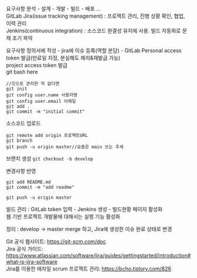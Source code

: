 요구사항 분석 - 설계 - 개발 - 빌드 - 배포 ...   
GitLab
Jira(issue tracking management) : 프로젝트 관리, 진행 상황 확인, 협업, 이력 관리  
Jenkins(continuous integration) : 소스코드 완결성 유지에 사용. 빌드 자동화로 문제 조기 파악    
  
요구사항 정의서에 작성 - jira에 이슈 등록(역할 분담) - GitLab Personal access token 발급(만료일 지정, 분실해도 해지&재발급 가능)  
project access token 발급  
git bash here
```
//깃으로 관리한 적 없다면
git init
git config user.name 사용자명
git config user.email 이메일
git add .
git commit -m "initial commit"
```
  
소스코드 업로드
```
git remote add origin 프로젝트URL
git branch
git push -u origin master//요즘은 main 쓰는 추세
```
   
브랜치 생성 ```git checkout -b develop```  
  
변경사항 반영
```
git add README.md
git commit -m "add readme"

git push -u origin master
```
  
빌드 관리 : GitLab token 입력 - Jenkins 생성 - 빌드현황 페이지 활성화  
웹 기반 프로젝트 개발물에 대해서는 실행 기능 활성화  
  
정리 : develop -> master merge 하고, Jira에 생성한 이슈 완료 상태로 변경  

Git 공식 웹사이트: https://git-scm.com/doc  
Jira 공식 가이드: https://www.atlassian.com/software/jira/guides/gettingstarted/introduction#what-is-jira-software  
Jira를 이용한 애자일 scrum 프로젝트 관리: https://bcho.tistory.com/826  

